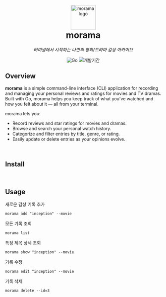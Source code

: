 <div align="center">
  <img src="https://github.com/user-attachments/assets/6d71dac4-88e2-43e6-824a-fd1e48f2031e" alt="morama logo" width="80" />
  <h1 style="margin-top: 0em;">morama</h1>
  <p><em>터미널에서 시작하는 나만의 영화/드라마 감상 아카이브</em></p>
  <p>
    <img src="https://img.shields.io/badge/개발언어-Go-00ADD8?style=for-the-badge&logo=go" alt="Go" />
    <img src="https://img.shields.io/badge/개발기간-2024.05~2024.06-9E7B6B?style=for-the-badge" alt="개발기간" />
  </p>
</div>


## Overview

**morama** is a simple command-line interface (CLI) application for recording and managing your personal reviews and ratings for movies and TV dramas. Built with Go, morama helps you keep track of what you've watched and how you felt about it — all from your terminal.

morama lets you:
- Record reviews and star ratings for movies and dramas.
- Browse and search your personal watch history.
- Categorize and filter entries by title, genre, or rating.
- Easily update or delete entries as your opinions evolve.

<br>

## Install

<br>

## Usage
새로운 감상 기록 추가
```
morama add "inception" --movie
```

모든 기록 조회
```
morama list
```

특정 제목 상세 조회
```
morama show "inception" --movie
```

기록 수정
```
morama edit "inception" --movie
```

기록 삭제
```
morama delete --id=3
```



